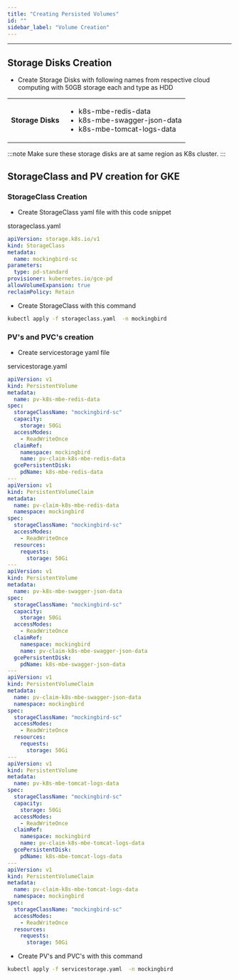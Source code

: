 ```yaml
---
title: "Creating Persisted Volumes"
id: ""
sidebar_label: "Volume Creation"
---
```

---

## Storage Disks Creation

- Create Storage Disks with following names from respective cloud computing with 50GB storage each and type as HDD

<table>
<tbody>
	<tr><td>
	<strong>Storage Disks</strong>
	</td><td>
	<ul>
	<li>k8s-mbe-redis-data</li>
	<li>k8s-mbe-swagger-json-data</li>
	<li>k8s-mbe-tomcat-logs-data</li>
	</ul>
	</li>
	</td></tr>
</tbody>
</table>

:::note
Make sure these storage disks are at same region as K8s cluster.
:::
	
## StorageClass and PV creation for GKE
	
### StorageClass Creation
- Create StorageClass yaml file with this code snippet

storageclass.yaml

```yaml
apiVersion: storage.k8s.io/v1
kind: StorageClass
metadata:
  name: mockingbird-sc
parameters:
  type: pd-standard
provisioner: kubernetes.io/gce-pd
allowVolumeExpansion: true
reclaimPolicy: Retain
```

- Create StorageClass with this command

```bash
kubectl apply -f storageclass.yaml  -n mockingbird
```

### PV's and PVC's creation

- Create servicestorage yaml file  

servicestorage.yaml

```yaml
apiVersion: v1
kind: PersistentVolume
metadata:
  name: pv-k8s-mbe-redis-data
spec:
  storageClassName: "mockingbird-sc"
  capacity:
    storage: 50Gi
  accessModes:
    - ReadWriteOnce
  claimRef:
    namespace: mockingbird
    name: pv-claim-k8s-mbe-redis-data
  gcePersistentDisk:
    pdName: k8s-mbe-redis-data
---
apiVersion: v1
kind: PersistentVolumeClaim
metadata:
  name: pv-claim-k8s-mbe-redis-data
  namespace: mockingbird
spec:
  storageClassName: "mockingbird-sc"
  accessModes:
    - ReadWriteOnce
  resources:
    requests:
      storage: 50Gi
---
apiVersion: v1
kind: PersistentVolume
metadata:
  name: pv-k8s-mbe-swagger-json-data
spec:
  storageClassName: "mockingbird-sc"
  capacity:
    storage: 50Gi
  accessModes:
    - ReadWriteOnce
  claimRef:
    namespace: mockingbird
    name: pv-claim-k8s-mbe-swagger-json-data
  gcePersistentDisk:
    pdName: k8s-mbe-swagger-json-data
---
apiVersion: v1
kind: PersistentVolumeClaim
metadata:
  name: pv-claim-k8s-mbe-swagger-json-data
  namespace: mockingbird
spec:
  storageClassName: "mockingbird-sc"
  accessModes:
    - ReadWriteOnce
  resources:
    requests:
      storage: 50Gi
---
apiVersion: v1
kind: PersistentVolume
metadata:
  name: pv-k8s-mbe-tomcat-logs-data
spec:
  storageClassName: "mockingbird-sc"
  capacity:
    storage: 50Gi
  accessModes:
    - ReadWriteOnce
  claimRef:
    namespace: mockingbird
    name: pv-claim-k8s-mbe-tomcat-logs-data
  gcePersistentDisk:
    pdName: k8s-mbe-tomcat-logs-data
---
apiVersion: v1
kind: PersistentVolumeClaim
metadata:
  name: pv-claim-k8s-mbe-tomcat-logs-data
  namespace: mockingbird
spec:
  storageClassName: "mockingbird-sc"
  accessModes:
    - ReadWriteOnce
  resources:
    requests:
      storage: 50Gi
```
			  
- Create PV's and PVC's with this command

```bash
kubectl apply -f servicestorage.yaml  -n mockingbird
```

